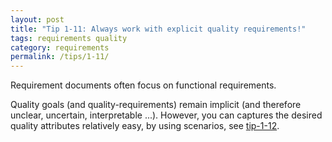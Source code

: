 ```yaml
---
layout: post
title: "Tip 1-11: Always work with explicit quality requirements!"
tags: requirements quality
category: requirements
permalink: /tips/1-11/
---
```


Requirement documents often focus on functional requirements.

Quality goals (and quality-requirements) remain implicit (and therefore unclear, uncertain, interpretable ...).
However, you can captures the desired quality attributes relatively easy,
by using scenarios, see [tip-1-12](/tips/1-12). 

